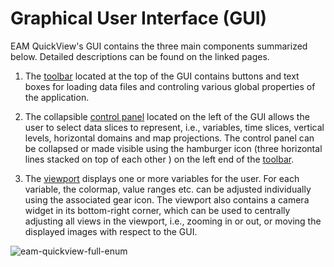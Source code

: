 # Graphical User Interface (GUI)

EAM QuickView's GUI contains the three main components summarized below.
Detailed descriptions can be found on the linked pages.

1. The [toolbar](toolbar.md) located at the top of the GUI
   contains buttons and text boxes for loading data files and
   controling various global properties of the application.

2. The collapsible [control panel](control_panel.md) located on the left
   of the GUI allows the user to select data slices to represent,
   i.e., variables, time slices, vertical levels, horizontal domains
   and map projections. The control panel can be collapsed or
   made visible using the hamburger icon (three horizontal lines stacked
   on top of each other )
   on the left end of the [toolbar](toolbar.md).

3. The [viewport](view_port.md) displays one or more variables for
   the user. For each variable, the colormap, value ranges etc.
   can be adjusted individually using the associated gear icon.
   The viewport also contains a camera widget in its bottom-right
   corner, which can be used to centrally adjusting all views
   in the viewport, i.e., zooming in or out, or moving the displayed
   images with respect to the GUI. 

![eam-quickview-full-enum](../images/eam-quickview-full-enum.png)
